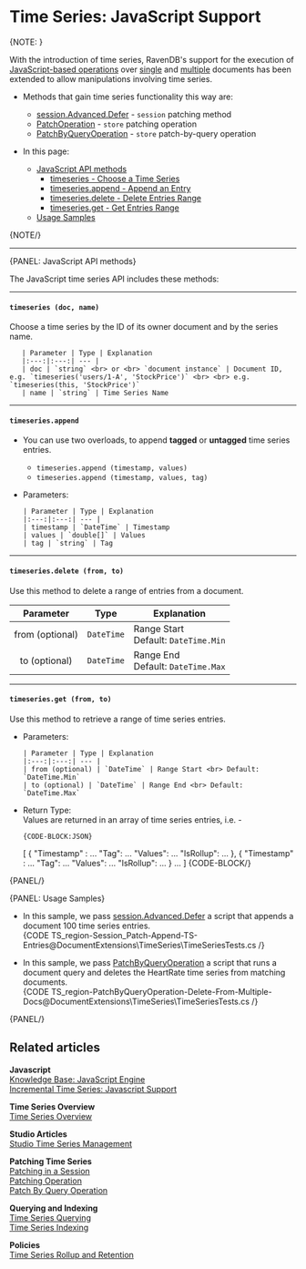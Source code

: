 ﻿# Time Series: JavaScript Support

{NOTE: }

With the introduction of time series, RavenDB's support for the execution 
of [JavaScript-based operations](../../../server/kb/JavaScript-engine) 
over [single](../../../client-api/operations/patching/single-document#patching-how-to-perform-single-document-patch-operations) 
and [multiple](../../../client-api/operations/patching/set-based) 
documents has been extended to allow manipulations involving time series.  

* Methods that gain time series functionality this way are:  
  * [session.Advanced.Defer](../../../document-extensions/timeseries/client-api/session/patch) - 
    `session` patching method  
  * [PatchOperation](../../../document-extensions/timeseries/client-api/operations/patch#patchoperation) - 
    `store` patching operation  
  * [PatchByQueryOperation](../../../document-extensions/timeseries/client-api/operations/patch#patchbyqueryoperation) - 
    `store` patch-by-query operation  

* In this page:  
  * [JavaScript API methods](../../../document-extensions/timeseries/client-api/javascript-support#javascript-api-methods)  
     * [timeseries - Choose a Time Series](../../../document-extensions/timeseries/client-api/javascript-support#section)  
     * [timeseries.append - Append an Entry](../../../document-extensions/timeseries/client-api/javascript-support#section-1)  
     * [timeseries.delete - Delete Entries Range](../../../document-extensions/timeseries/client-api/javascript-support#section-2)  
     * [timeseries.get - Get Entries Range](../../../document-extensions/timeseries/client-api/javascript-support#section-3)  
  * [Usage Samples](../../../document-extensions/timeseries/client-api/javascript-support#usage-samples)  

{NOTE/}

---

{PANEL: JavaScript API methods}

The JavaScript time series API includes these methods:  

---

#### `timeseries (doc, name)`  

Choose a time series by the ID of its owner document and by the series name.  

       | Parameter | Type | Explanation 
       |:---:|:---:| --- |
       | doc | `string` <br> or <br> `document instance` | Document ID, e.g. `timeseries('users/1-A', 'StockPrice')` <br> <br> e.g. `timeseries(this, 'StockPrice')`  
       | name | `string` | Time Series Name  

---

#### `timeseries.append`  

* You can use two overloads, to append **tagged** or **untagged** time series entries.  
   * `timeseries.append (timestamp, values)`  
   * `timeseries.append (timestamp, values, tag)`

* Parameters:  

      | Parameter | Type | Explanation
      |:---:|:---:| --- |
      | timestamp | `DateTime` | Timestamp 
      | values | `double[]` | Values 
      | tag | `string` | Tag 

---

#### `timeseries.delete (from, to)`  

Use this method to delete a range of entries from a document.  

| Parameter | Type | Explanation 
|:---:|:---:| --- |
| from (optional) | `DateTime` | Range Start <br> Default: `DateTime.Min` 
| to (optional) | `DateTime` | Range End <br> Default: `DateTime.Max` 

---

#### `timeseries.get (from, to)`  

Use this method to retrieve a range of time series entries.  

* Parameters:  

      | Parameter | Type | Explanation 
      |:---:|:---:| --- |
      | from (optional) | `DateTime` | Range Start <br> Default: `DateTime.Min` 
      | to (optional) | `DateTime` | Range End <br> Default: `DateTime.Max` 

* Return Type:  
  Values are returned in an array of time series entries, i.e. -

      {CODE-BLOCK:JSON}
  [
	{
		"Timestamp" : ...
		"Tag": ...
		"Values": ...
		"IsRollup": ...
	},
	{
		"Timestamp" : ...
		"Tag": ...
		"Values": ...
		"IsRollup": ...
	}
	...
  ]
  {CODE-BLOCK/}

{PANEL/}

{PANEL: Usage Samples}

* In this sample, we pass [session.Advanced.Defer](../../../document-extensions/timeseries/client-api/session/patch) 
  a script that appends a document 100 time series entries.  
  {CODE TS_region-Session_Patch-Append-TS-Entries@DocumentExtensions\TimeSeries\TimeSeriesTests.cs /}


* In this sample, we pass [PatchByQueryOperation](../../../document-extensions/timeseries/client-api/operations/patch#patchbyqueryoperation) 
  a script that runs a document query and deletes the HeartRate time series from matching documents.  
   {CODE TS_region-PatchByQueryOperation-Delete-From-Multiple-Docs@DocumentExtensions\TimeSeries\TimeSeriesTests.cs /}  

{PANEL/}

## Related articles

**Javascript**  
[Knowledge Base: JavaScript Engine](../../../server/kb/javascript-engine)  
[Incremental Time Series: Javascript Support](../../../document-extensions/timeseries/incremental-time-series/client-api/javascript-support)  

**Time Series Overview**  
[Time Series Overview](../../../document-extensions/timeseries/overview)  

**Studio Articles**  
[Studio Time Series Management](../../../studio/database/document-extensions/time-series)  

**Patching Time Series**  
[Patching in a Session](../../../document-extensions/timeseries/client-api/session/patch)  
[Patching Operation](../../../document-extensions/timeseries/client-api/operations/patch#patchoperation)  
[Patch By Query Operation](../../../document-extensions/timeseries/client-api/operations/patch#patchbyqueryoperation)  

**Querying and Indexing**  
[Time Series Querying](../../../document-extensions/timeseries/querying/overview-and-syntax)  
[Time Series Indexing](../../../document-extensions/timeseries/indexing)  

**Policies**  
[Time Series Rollup and Retention](../../../document-extensions/timeseries/rollup-and-retention)  
